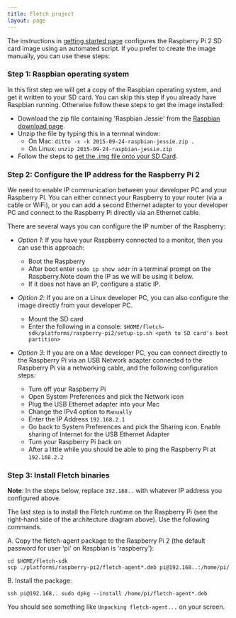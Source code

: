 ```yaml
---
title: Fletch project
layout: page
---
```


The instructions in [getting started page](index.html) configures the Raspberry
Pi 2 SD card image using an automated script. If you prefer to create the image
manually, you can use these steps:

### Step 1: Raspbian operating system

In this first step we will get a copy of the Raspbian operating system, and get
it written to your SD card. You can skip this step if you already have Raspbian
running. Otherwise follow these steps to get the image installed:

* Download the zip file containing 'Raspbian Jessie' from the [Raspbian download
 page](https://www.raspberrypi.org/downloads/raspbian/).
* Unzip the file by typing this in a termnal window:
  * On Mac: ```ditto -x -k 2015-09-24-raspbian-jessie.zip .```
  * On Linux: ```unzip 2015-09-24-raspbian-jessie.zip```
* Follow the steps to [get the .img file onto your SD
 Card](https://www.raspberrypi.org/documentation/installation/installing-images/README.md).

### Step 2: Configure the IP address for the Raspberry Pi 2

We need to enable IP communication between your developer PC and your Raspberry
Pi. You can either connect your Raspberry to your router (via a cable or WiFi),
or you can add a second Ethernet adapter to your developer PC and connect to the
Raspberry Pi directly via an Ethernet cable.

There are several ways you can configure the IP number of the Raspberry:

* *Option 1*: If you have your Raspberry connected to a monitor, then you can use this approach:
  * Boot the Raspberry
  * After boot enter ```sudo ip show addr``` in a terminal prompt on the Raspberry.Note down the IP as we will be using it below.
  * If it does not have an IP, configure a static IP.

* *Option 2*: If you are on a Linux developer PC, you can also configure the image directly from your developer PC.
  * Mount the SD card
  * Enter the following in a console: ```$HOME/fletch-sdk/platforms/raspberry-pi2/setup-ip.sh <path to SD card's boot partition>```

* *Option 3*: If you are on a Mac developer PC, you can connect directly to the Raspberry Pi via an USB Network adapter connected to the Raspberry Pi via a networking cable, and the following configuration steps:
  * Turn off your Raspberry Pi
  * Open System Preferences and pick the Network icon
  * Plug the USB Ethernet adapter into your Mac
  * Change the IPv4 option to ```Manually```
  * Enter the IP Address ```192.168.2.1```
  * Go back to System Preferences and pick the Sharing icon. Enable sharing of Internet for the USB Ethernet Adapter
  * Turn your Raspberry Pi back on
  * After a little while you should be able to ping the Raspberry Pi at ```192.168.2.2```

### Step 3: Install Fletch binaries

**Note**: In the steps below, replace ```192.168..``` with whatever IP address you configured above.

The last step is to install the Fletch runtime on the Raspberry Pi (see the
right-hand side of the architecture diagram above). Use the following commands.

A. Copy the fletch-agent package to the Raspberry Pi 2 (the default password for
user 'pi' on Raspbian is 'raspberry'):

~~~
cd $HOME/fletch-sdk
scp ./platforms/raspberry-pi2/fletch-agent*.deb pi@192.168..:/home/pi/
~~~

B. Install the package:

~~~
ssh pi@192.168.. sudo dpkg --install /home/pi/fletch-agent*.deb
~~~

You should see something like ```Unpacking fletch-agent...``` on your screen.

